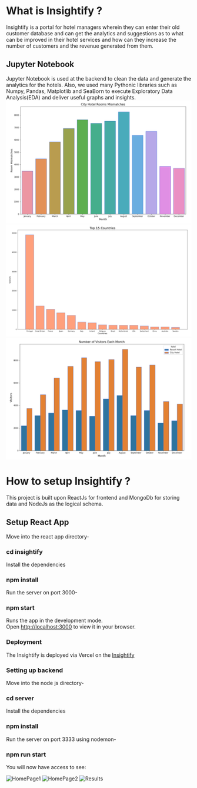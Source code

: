 # What is Insightify ? 

Insightify is a portal for hotel managers wherein they can enter their old customer database and can get the analytics and suggestions as to what can be improved in their hotel services and how can they increase the number of customers and the revenue generated from them.

## Jupyter Notebook
Jupyter Notebook is used at the backend to clean the data and generate the analytics for the hotels. Also, we used many Pythonic libraries such as Numpy, Pandas, Matplotlib and SeaBorn to execute Exploratory Data Analysis(EDA) and deliver useful graphs and insights.
![Room Mismatch](https://github.com/dakshgupta2002/Impeccable-Data/blob/master/insightify/src/assets/graphs/city_hotel_room_mismatches.png?raw=true)
![Top Countries](https://github.com/dakshgupta2002/Impeccable-Data/blob/master/insightify/src/assets/graphs/Top_15_Countries.png?raw=true)
![Number of Visitors Each Month](https://github.com/dakshgupta2002/Impeccable-Data/blob/master/insightify/src/assets/graphs/Number_of_visitors_each_month.png?raw=true)




# How to setup Insightify ?

This project is built upon ReactJs for frontend and MongoDb for storing data and NodeJs as the logical schema.

## Setup React App

Move into the react app directory-
### cd insightify  
Install the dependencies
### npm install  
Run the server on port 3000-  
### npm start  
Runs the app in the development mode.\
Open [http://localhost:3000](http://localhost:3000) to view it in your browser.


### Deployment
The Insightify is deployed via Vercel on the [Insightify](https://insightify-dakshgupta2002.vercel.app/)

### Setting up backend 
Move into the node js directory-
### cd server  
Install the dependencies
### npm install  
Run the server on port 3333 using nodemon-  
### npm run start  

You will now have access to see: 

![HomePage1](https://user-images.githubusercontent.com/78641951/161373098-a56a3a6c-b0c7-4e34-b176-bb6fbc97382d.PNG)
![HomePage2](https://user-images.githubusercontent.com/78641951/161373100-d4774870-e8a9-4744-8fee-87244252595e.PNG)
![Results](https://user-images.githubusercontent.com/78641951/161373101-a110cf5f-0ea0-46ef-bd33-2368087bdfd4.PNG)


